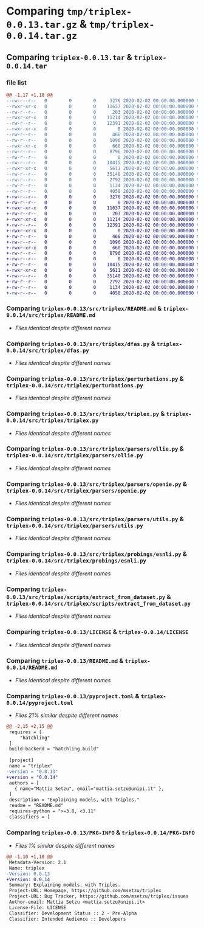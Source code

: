 # Comparing `tmp/triplex-0.0.13.tar.gz` & `tmp/triplex-0.0.14.tar.gz`

## Comparing `triplex-0.0.13.tar` & `triplex-0.0.14.tar`

### file list

```diff
@@ -1,17 +1,18 @@
--rw-r--r--   0        0        0     3276 2020-02-02 00:00:00.000000 triplex-0.0.13/src/triplex/README.md
--rwxr-xr-x   0        0        0    11637 2020-02-02 00:00:00.000000 triplex-0.0.13/src/triplex/dfas.py
--rw-r--r--   0        0        0      203 2020-02-02 00:00:00.000000 triplex-0.0.13/src/triplex/exceptions.py
--rwxr-xr-x   0        0        0    11214 2020-02-02 00:00:00.000000 triplex-0.0.13/src/triplex/perturbations.py
--rw-r--r--   0        0        0    12391 2020-02-02 00:00:00.000000 triplex-0.0.13/src/triplex/triplex.py
--rwxr-xr-x   0        0        0        0 2020-02-02 00:00:00.000000 triplex-0.0.13/src/triplex/parsers/__init__.py
--rw-r--r--   0        0        0      466 2020-02-02 00:00:00.000000 triplex-0.0.13/src/triplex/parsers/clausie.py
--rw-r--r--   0        0        0     1096 2020-02-02 00:00:00.000000 triplex-0.0.13/src/triplex/parsers/ollie.py
--rwxr-xr-x   0        0        0      660 2020-02-02 00:00:00.000000 triplex-0.0.13/src/triplex/parsers/openie.py
--rw-r--r--   0        0        0     8796 2020-02-02 00:00:00.000000 triplex-0.0.13/src/triplex/parsers/utils.py
--rw-r--r--   0        0        0        0 2020-02-02 00:00:00.000000 triplex-0.0.13/src/triplex/probings/__init__.py
--rw-r--r--   0        0        0    10415 2020-02-02 00:00:00.000000 triplex-0.0.13/src/triplex/probings/esnli.py
--rwxr-xr-x   0        0        0     5611 2020-02-02 00:00:00.000000 triplex-0.0.13/src/triplex/scripts/extract_from_dataset.py
--rw-r--r--   0        0        0    35148 2020-02-02 00:00:00.000000 triplex-0.0.13/LICENSE
--rw-r--r--   0        0        0     2792 2020-02-02 00:00:00.000000 triplex-0.0.13/README.md
--rw-r--r--   0        0        0     1134 2020-02-02 00:00:00.000000 triplex-0.0.13/pyproject.toml
--rw-r--r--   0        0        0     4058 2020-02-02 00:00:00.000000 triplex-0.0.13/PKG-INFO
+-rw-r--r--   0        0        0     3276 2020-02-02 00:00:00.000000 triplex-0.0.14/src/triplex/README.md
+-rw-r--r--   0        0        0        0 2020-02-02 00:00:00.000000 triplex-0.0.14/src/triplex/__init__.py
+-rwxr-xr-x   0        0        0    11637 2020-02-02 00:00:00.000000 triplex-0.0.14/src/triplex/dfas.py
+-rw-r--r--   0        0        0      203 2020-02-02 00:00:00.000000 triplex-0.0.14/src/triplex/exceptions.py
+-rwxr-xr-x   0        0        0    11214 2020-02-02 00:00:00.000000 triplex-0.0.14/src/triplex/perturbations.py
+-rw-r--r--   0        0        0    12391 2020-02-02 00:00:00.000000 triplex-0.0.14/src/triplex/triplex.py
+-rwxr-xr-x   0        0        0        0 2020-02-02 00:00:00.000000 triplex-0.0.14/src/triplex/parsers/__init__.py
+-rw-r--r--   0        0        0      466 2020-02-02 00:00:00.000000 triplex-0.0.14/src/triplex/parsers/clausie.py
+-rw-r--r--   0        0        0     1096 2020-02-02 00:00:00.000000 triplex-0.0.14/src/triplex/parsers/ollie.py
+-rwxr-xr-x   0        0        0      660 2020-02-02 00:00:00.000000 triplex-0.0.14/src/triplex/parsers/openie.py
+-rw-r--r--   0        0        0     8796 2020-02-02 00:00:00.000000 triplex-0.0.14/src/triplex/parsers/utils.py
+-rw-r--r--   0        0        0        0 2020-02-02 00:00:00.000000 triplex-0.0.14/src/triplex/probings/__init__.py
+-rw-r--r--   0        0        0    10415 2020-02-02 00:00:00.000000 triplex-0.0.14/src/triplex/probings/esnli.py
+-rwxr-xr-x   0        0        0     5611 2020-02-02 00:00:00.000000 triplex-0.0.14/src/triplex/scripts/extract_from_dataset.py
+-rw-r--r--   0        0        0    35148 2020-02-02 00:00:00.000000 triplex-0.0.14/LICENSE
+-rw-r--r--   0        0        0     2792 2020-02-02 00:00:00.000000 triplex-0.0.14/README.md
+-rw-r--r--   0        0        0     1134 2020-02-02 00:00:00.000000 triplex-0.0.14/pyproject.toml
+-rw-r--r--   0        0        0     4058 2020-02-02 00:00:00.000000 triplex-0.0.14/PKG-INFO
```

### Comparing `triplex-0.0.13/src/triplex/README.md` & `triplex-0.0.14/src/triplex/README.md`

 * *Files identical despite different names*

### Comparing `triplex-0.0.13/src/triplex/dfas.py` & `triplex-0.0.14/src/triplex/dfas.py`

 * *Files identical despite different names*

### Comparing `triplex-0.0.13/src/triplex/perturbations.py` & `triplex-0.0.14/src/triplex/perturbations.py`

 * *Files identical despite different names*

### Comparing `triplex-0.0.13/src/triplex/triplex.py` & `triplex-0.0.14/src/triplex/triplex.py`

 * *Files identical despite different names*

### Comparing `triplex-0.0.13/src/triplex/parsers/ollie.py` & `triplex-0.0.14/src/triplex/parsers/ollie.py`

 * *Files identical despite different names*

### Comparing `triplex-0.0.13/src/triplex/parsers/openie.py` & `triplex-0.0.14/src/triplex/parsers/openie.py`

 * *Files identical despite different names*

### Comparing `triplex-0.0.13/src/triplex/parsers/utils.py` & `triplex-0.0.14/src/triplex/parsers/utils.py`

 * *Files identical despite different names*

### Comparing `triplex-0.0.13/src/triplex/probings/esnli.py` & `triplex-0.0.14/src/triplex/probings/esnli.py`

 * *Files identical despite different names*

### Comparing `triplex-0.0.13/src/triplex/scripts/extract_from_dataset.py` & `triplex-0.0.14/src/triplex/scripts/extract_from_dataset.py`

 * *Files identical despite different names*

### Comparing `triplex-0.0.13/LICENSE` & `triplex-0.0.14/LICENSE`

 * *Files identical despite different names*

### Comparing `triplex-0.0.13/README.md` & `triplex-0.0.14/README.md`

 * *Files identical despite different names*

### Comparing `triplex-0.0.13/pyproject.toml` & `triplex-0.0.14/pyproject.toml`

 * *Files 21% similar despite different names*

```diff
@@ -2,15 +2,15 @@
 requires = [
     "hatchling"
 ]
 build-backend = "hatchling.build"
 
 [project]
 name = "triplex"
-version = "0.0.13"
+version = "0.0.14"
 authors = [
   { name="Mattia Setzu", email="mattia.setzu@unipi.it" },
 ]
 description = "Explaining models, with Triples."
 readme = "README.md"
 requires-python = ">=3.8, <3.11"
 classifiers = [
```

### Comparing `triplex-0.0.13/PKG-INFO` & `triplex-0.0.14/PKG-INFO`

 * *Files 1% similar despite different names*

```diff
@@ -1,10 +1,10 @@
 Metadata-Version: 2.1
 Name: triplex
-Version: 0.0.13
+Version: 0.0.14
 Summary: Explaining models, with Triples.
 Project-URL: Homepage, https://github.com/msetzu/triplex
 Project-URL: Bug Tracker, https://github.com/msetzu/triplex/issues
 Author-email: Mattia Setzu <mattia.setzu@unipi.it>
 License-File: LICENSE
 Classifier: Development Status :: 2 - Pre-Alpha
 Classifier: Intended Audience :: Developers
```

